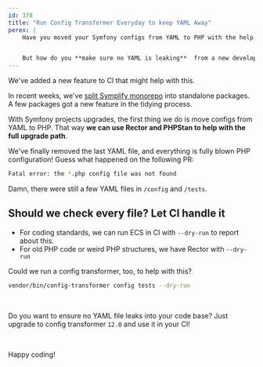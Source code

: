 ```yaml
---
id: 378
title: "Run Config Transformer Everyday to keep YAML Away"
perex: |
    Have you moved your Symfony configs from YAML to PHP with the help of [Config Transformer](/blog/2020/07/27/how-to-switch-from-yaml-xml-configs-to-php-today-with-migrify/)? Do you use [the PHP benefits daily](/blog/2020/07/16/10-cool-features-you-get-after-switching-from-yaml-to-php-configs)?


    But how do you **make sure no YAML is leaking**  from a new developer or in test configs?
---
```


We've added a new feature to CI that might help with this.

In recent weeks, we've [split Symplify monorepo](/blog/good-bye-monorepo) into standalone packages. A few packages got a new feature in the tidying process.

With Symfony projects upgrades, the first thing we do is move configs from YAML to PHP. That way **we can use Rector and PHPStan to help with the full upgrade path**.

We've finally removed the last YAML file, and everything is fully blown PHP configuration! Guess what happened on the following PR:

```bash
Fatal error: the *.php config file was not found
```

Damn, there were still a few YAML files in `/config` and `/tests`.

## Should we check every file? Let CI handle it

* For coding standards, we can run ECS in CI with `--dry-run` to report about this.
* For old PHP code or weird PHP structures, we have Rector with `--dry-run`

Could we run a config transformer, too, to help with this?

```bash
vendor/bin/config-transformer config tests --dry-run
```

<br>

Do you want to ensure no YAML file leaks into your code base?
Just upgrade to config transformer `12.0` and use it in your CI!

<br>

Happy coding!
